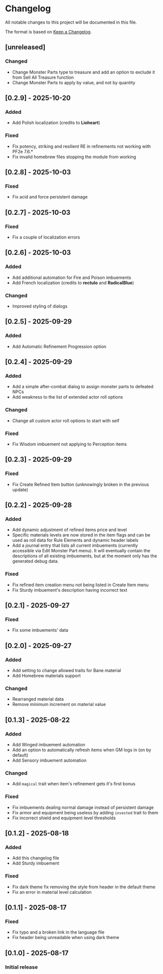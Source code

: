 # Changelog

All notable changes to this project will be documented in this file.

The format is based on [Keep a Changelog](https://keepachangelog.com/en/1.1.0/).

## [unreleased]

### Changed
- Change Monster Parts type to treasure and add an option to exclude it from Sell All Treasure function
- Change Monster Parts to apply by value, and not by quantity

## [0.2.9] - 2025-10-20
### Added
- Add Polish localization (credits to **Lioheart**)

### Fixed
- Fix potency, striking and resilient RE in refinements not working with PF2e 7.6.*
- Fix invalid homebrew files stopping the module from working 

## [0.2.8] - 2025-10-03
### Fixed
- Fix acid and force persistent damage

## [0.2.7] - 2025-10-03
### Fixed
- Fix a couple of localization errors

## [0.2.6] - 2025-10-03
### Added
- Add additional automation for Fire and Poison imbuements
- Add French localization (credits to **rectulo** and **RadicalBlue**)

### Changed
- Improved styling of dialogs

## [0.2.5] - 2025-09-29
### Added
- Add Automatic Refinement Progression option

## [0.2.4] - 2025-09-29
### Added
- Add a simple after-combat dialog to assign monster parts to defeated NPCs
- Add weakness to the list of extended actor roll options

### Changed
- Change all custom actor roll options to start with self

### Fixed
- Fix Wisdom imbuement not applying to Perception items

## [0.2.3] - 2025-09-29
### Fixed
- Fix Create Refined Item button (unknowingly broken in the previous update)

## [0.2.2] - 2025-09-28
### Added
- Add dynamic adjustment of refined items price and level
- Specific materials levels are now stored in the item flags and can be used as roll data for Rule Elements and dynamic header labels
- Add a journal entry that lists all current imbuements (currently accessible via Edit Monster Part menu). It will eventually contain the descriptions of all existing imbuements, but at the moment only has the generated debug data.

### Fixed
- Fix refined item creation menu not being listed in Create Item menu
- Fix Sturdy imbuement's description having incorrect text

## [0.2.1] - 2025-09-27
### Fixed
- Fix some imbuements' data

## [0.2.0] - 2025-09-27
### Added
- Add setting to change allowed traits for Bane material
- Add Homebrew materials support

### Changed
- Rearranged material data
- Remove minimum increment on material value

## [0.1.3] - 2025-08-22
### Added
- Add Winged imbuement automation
- Add an option to automatically refresh items when GM logs in (on by default)
- Add Sensory imbuement automation

### Changed
- Add `magical` trait when item's refinement gets it's first bonus

### Fixed
- Fix imbuements dealing normal damage instead of persistent damage
- Fix armor and equipment being useless by adding `invested` trait to them
- Fix incorrect shield and equipment level thresholds

## [0.1.2] - 2025-08-18
### Added
- Add this changelog file
- Add Sturdy imbuement

### Fixed
- Fix dark theme fix removing the style from header in the default theme
- Fix an error in material level calculation

## [0.1.1] - 2025-08-17
### Fixed
- Fix typo and a broken link in the language file
- Fix header being unreadable when using dark theme

## [0.1.0] - 2025-08-17

### Initial release
